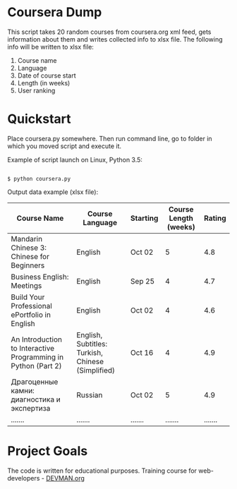 # Coursera Dump

This script takes 20 random courses from coursera.org xml feed, gets information about them and writes collected info to xlsx file. 
The following info will be written to xlsx file: 
1) Course name
2) Language
3) Date of course start
4) Length (in weeks)
5) User ranking

# Quickstart

Place coursera.py somewhere. Then run command line, go to folder in which you moved script and execute it.

Example of script launch on Linux, Python 3.5:

```#!bash

$ python coursera.py

```

Output data example (xlsx file):

| Course Name                                                   | Course Language                                   | Starting | Course Length (weeks) | Rating  |
|---------------------------------------------------------------|---------------------------------------------------|----------|-----------------------|---------|
| Mandarin Chinese 3: Chinese for Beginners                     | English                                           | Oct 02   | 5                     | 4.8     |
| Business English: Meetings                                    | English                                           | Sep 25   | 4                     | 4.7     |
| Build Your Professional ePortfolio in English                 | English                                           | Oct 02   | 4                     | 4.6     |
| An Introduction to Interactive Programming in Python (Part 2) | English, Subtitles: Turkish, Chinese (Simplified) | Oct 16   | 4                     | 4.9     |
| Драгоценные камни: диагностика и экспертиза                   | Russian                                           | Oct 02   | 5                     | 4.9     |
| .......                                                       | .......                                           | .......  | .......               | ....... |

# Project Goals

The code is written for educational purposes. Training course for web-developers - [DEVMAN.org](https://devman.org)
